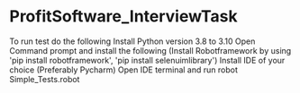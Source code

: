 # ProfitSoftware_InterviewTask
To run test do the following 
Install Python version 3.8 to 3.10
Open Command prompt and install the following (Install Robotframework by using 'pip install robotframework', 'pip install selenuimlibrary')
Install IDE of your choice (Preferably Pycharm)
Open IDE terminal and run robot Simple_Tests.robot
